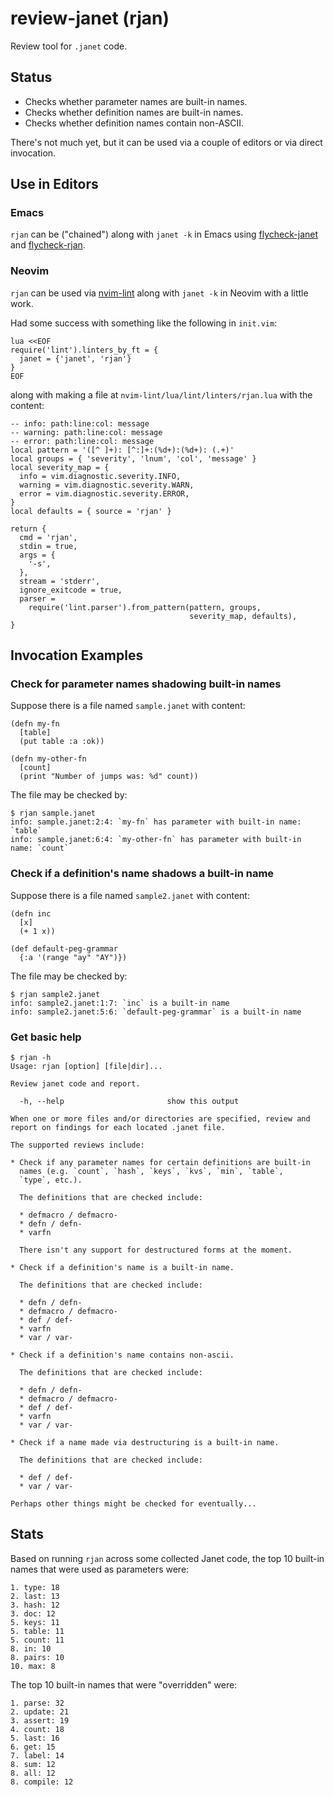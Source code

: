 # review-janet (rjan)

Review tool for `.janet` code.

## Status

* Checks whether parameter names are built-in names.
* Checks whether definition names are built-in names.
* Checks whether definition names contain non-ASCII.

There's not much yet, but it can be used via a couple of editors or
via direct invocation.

## Use in Editors

### Emacs

`rjan` can be ("chained") along with `janet -k` in Emacs using
[flycheck-janet](https://github.com/sogaiu/flycheck-janet) and
[flycheck-rjan](https://github.com/sogaiu/flycheck-rjan).

### Neovim

`rjan` can be used via
[nvim-lint](https://github.com/mfussenegger/nvim-lint/) along with
`janet -k` in Neovim with a little work.

Had some success with something like the following in `init.vim`:


```vimscript
lua <<EOF
require('lint').linters_by_ft = {
  janet = {'janet', 'rjan'}
}
EOF
```

along with making a file at `nvim-lint/lua/lint/linters/rjan.lua` with
the content:

```
-- info: path:line:col: message
-- warning: path:line:col: message
-- error: path:line:col: message
local pattern = '([^ ]+): [^:]+:(%d+):(%d+): (.+)'
local groups = { 'severity', 'lnum', 'col', 'message' }
local severity_map = {
  info = vim.diagnostic.severity.INFO,
  warning = vim.diagnostic.severity.WARN,
  error = vim.diagnostic.severity.ERROR,
}
local defaults = { source = 'rjan' }

return {
  cmd = 'rjan',
  stdin = true,
  args = {
    '-s',
  },
  stream = 'stderr',
  ignore_exitcode = true,
  parser =
    require('lint.parser').from_pattern(pattern, groups,
                                        severity_map, defaults),
}
```

## Invocation Examples

### Check for parameter names shadowing built-in names

Suppose there is a file named `sample.janet` with content:

```janet
(defn my-fn
  [table]
  (put table :a :ok))

(defn my-other-fn
  [count]
  (print "Number of jumps was: %d" count))
```

The file may be checked by:

```
$ rjan sample.janet
info: sample.janet:2:4: `my-fn` has parameter with built-in name: `table`
info: sample.janet:6:4: `my-other-fn` has parameter with built-in name: `count`
```

### Check if a definition's name shadows a built-in name

Suppose there is a file named `sample2.janet` with content:

```janet
(defn inc
  [x]
  (+ 1 x))

(def default-peg-grammar
  {:a '(range "ay" "AY")})
```

The file may be checked by:

```
$ rjan sample2.janet
info: sample2.janet:1:7: `inc` is a built-in name
info: sample2.janet:5:6: `default-peg-grammar` is a built-in name
```

### Get basic help

```
$ rjan -h
Usage: rjan [option] [file|dir]...

Review janet code and report.

  -h, --help                       show this output

When one or more files and/or directories are specified, review and
report on findings for each located .janet file.

The supported reviews include:

* Check if any parameter names for certain definitions are built-in
  names (e.g. `count`, `hash`, `keys`, `kvs`, `min`, `table`,
  `type`, etc.).

  The definitions that are checked include:

  * defmacro / defmacro-
  * defn / defn-
  * varfn

  There isn't any support for destructured forms at the moment.

* Check if a definition's name is a built-in name.

  The definitions that are checked include:

  * defn / defn-
  * defmacro / defmacro-
  * def / def-
  * varfn
  * var / var-

* Check if a definition's name contains non-ascii.

  The definitions that are checked include:

  * defn / defn-
  * defmacro / defmacro-
  * def / def-
  * varfn
  * var / var-

* Check if a name made via destructuring is a built-in name.

  The definitions that are checked include:

  * def / def-
  * var / var-

Perhaps other things might be checked for eventually...
```

## Stats

Based on running `rjan` across some collected Janet code, the top 10
built-in names that were used as parameters were:

```
1. type: 18
2. last: 13
3. hash: 12
3. doc: 12
5. keys: 11
5. table: 11
5. count: 11
8. in: 10
8. pairs: 10
10. max: 8
```

The top 10 built-in names that were "overridden" were:

```
1. parse: 32
2. update: 21
3. assert: 19
4. count: 18
5. last: 16
6. get: 15
7. label: 14
8. sum: 12
8. all: 12
8. compile: 12
```
